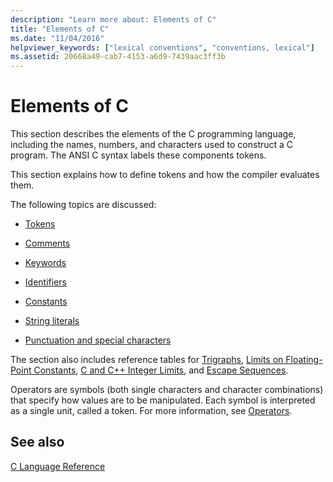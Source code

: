 ```yaml
---
description: "Learn more about: Elements of C"
title: "Elements of C"
ms.date: "11/04/2016"
helpviewer_keywords: ["lexical conventions", "conventions, lexical"]
ms.assetid: 20668a49-cab7-4153-a6d9-7439aac3ff3b
---
```

# Elements of C

This section describes the elements of the C programming language, including the names, numbers, and characters used to construct a C program. The ANSI C syntax labels these components tokens.

This section explains how to define tokens and how the compiler evaluates them.

The following topics are discussed:

- [Tokens](../c-language/c-tokens.md)

- [Comments](../c-language/c-comments.md)

- [Keywords](../c-language/c-keywords.md)

- [Identifiers](../c-language/c-identifiers.md)

- [Constants](../c-language/c-constants.md)

- [String literals](../c-language/c-string-literals.md)

- [Punctuation and special characters](../c-language/punctuation-and-special-characters.md)

The section also includes reference tables for [Trigraphs](../c-language/trigraphs.md), [Limits on Floating-Point Constants](../c-language/limits-on-floating-point-constants.md), [C and C++ Integer Limits](../c-language/cpp-integer-limits.md), and [Escape Sequences](../c-language/escape-sequences.md).

Operators are symbols (both single characters and character combinations) that specify how values are to be manipulated. Each symbol is interpreted as a single unit, called a token. For more information, see [Operators](../c-language/c-operators.md).

## See also

[C Language Reference](../c-language/c-language-reference.md)
